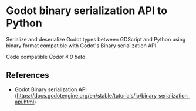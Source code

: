 # Godot binary serialization API to Python

Serialize and deserialize Godot types between GDScript and Python using binary format compatible with Godot's Binary serialization API.

Code compatible *Godot 4.0 beta*.


## References

- Godot Binary serialization API (https://docs.godotengine.org/en/stable/tutorials/io/binary_serialization_api.html)
